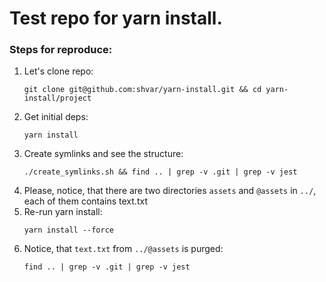 # Test repo for yarn install.
### Steps for reproduce:

1. Let's clone repo:
    ```
    git clone git@github.com:shvar/yarn-install.git && cd yarn-install/project
    ```
1. Get initial deps:
    ```
    yarn install
    ```
1. Create symlinks and see the structure:
    ```
    ./create_symlinks.sh && find .. | grep -v .git | grep -v jest
    ```
1. Please, notice, that there are two directories `assets` and `@assets` in `../`, each of them contains text.txt
1. Re-run yarn install:
    ```
    yarn install --force
    ```
1. Notice, that `text.txt` from `../@assets` is purged:
    ```
    find .. | grep -v .git | grep -v jest
    ```
